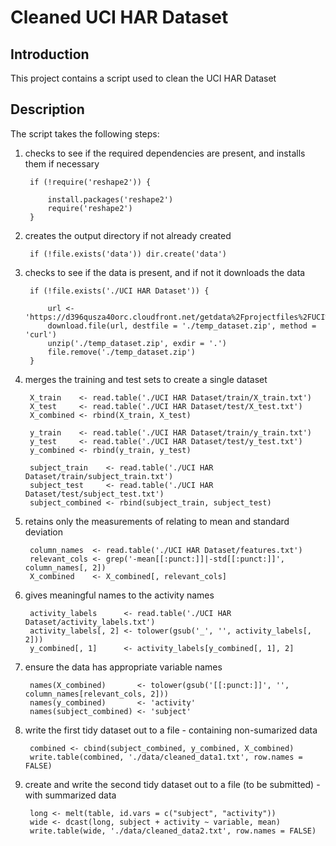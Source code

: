 # Cleaned UCI HAR Dataset

## Introduction

This project contains a script used to clean the UCI HAR Dataset

## Description

The script takes the following steps:

1. checks to see if the required dependencies are present, and installs them if necessary

        if (!require('reshape2')) {

            install.packages('reshape2')
            require('reshape2')
        }

2. creates the output directory if not already created

        if (!file.exists('data')) dir.create('data') 

3. checks to see if the data is present, and if not it downloads the data

        if (!file.exists('./UCI HAR Dataset')) {

            url <- 'https://d396qusza40orc.cloudfront.net/getdata%2Fprojectfiles%2FUCI%20HAR%20Dataset.zip'
            download.file(url, destfile = './temp_dataset.zip', method = 'curl')
            unzip('./temp_dataset.zip', exdir = '.')
            file.remove('./temp_dataset.zip')
        }

4. merges the training and test sets to create a single dataset

        X_train    <- read.table('./UCI HAR Dataset/train/X_train.txt')
        X_test     <- read.table('./UCI HAR Dataset/test/X_test.txt')
        X_combined <- rbind(X_train, X_test)

        y_train    <- read.table('./UCI HAR Dataset/train/y_train.txt')
        y_test     <- read.table('./UCI HAR Dataset/test/y_test.txt')
        y_combined <- rbind(y_train, y_test)

        subject_train    <- read.table('./UCI HAR Dataset/train/subject_train.txt')
        subject_test     <- read.table('./UCI HAR Dataset/test/subject_test.txt')
        subject_combined <- rbind(subject_train, subject_test)

5. retains only the measurements of relating to mean and standard deviation

        column_names  <- read.table('./UCI HAR Dataset/features.txt')
        relevant_cols <- grep('-mean[[:punct:]]|-std[[:punct:]]', column_names[, 2])
        X_combined    <- X_combined[, relevant_cols]

6. gives meaningful names to the activity names

        activity_labels      <- read.table('./UCI HAR Dataset/activity_labels.txt')
        activity_labels[, 2] <- tolower(gsub('_', '', activity_labels[, 2]))
        y_combined[, 1]      <- activity_labels[y_combined[, 1], 2]

7. ensure the data has appropriate variable names

        names(X_combined)       <- tolower(gsub('[[:punct:]]', '', column_names[relevant_cols, 2]))
        names(y_combined)       <- 'activity'
        names(subject_combined) <- 'subject'

8. write the first tidy dataset out to a file - containing non-sumarized data

        combined <- cbind(subject_combined, y_combined, X_combined)
        write.table(combined, './data/cleaned_data1.txt', row.names = FALSE)

9. create and write the second tidy dataset out to a file (to be submitted) - with summarized data

        long <- melt(table, id.vars = c("subject", "activity"))
        wide <- dcast(long, subject + activity ~ variable, mean)
        write.table(wide, './data/cleaned_data2.txt', row.names = FALSE)
